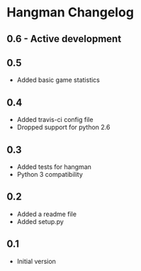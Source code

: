 Hangman Changelog
=================

## 0.6 - Active development

## 0.5

* Added basic game statistics

## 0.4

* Added travis-ci config file
* Dropped support for python 2.6

## 0.3

* Added tests for hangman
* Python 3 compatibility

## 0.2

* Added a readme file
* Added setup.py

## 0.1

* Initial version
